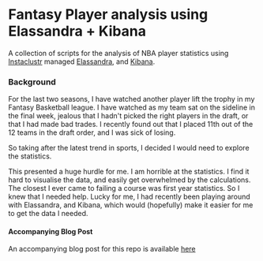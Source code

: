 # Fantasy Player analysis using Elassandra + Kibana
A collection of scripts for the analysis of NBA player statistics using [Instaclustr](www.intstaclustr.com) managed [Elassandra](elassandra.io), and [Kibana](https://www.elastic.co/products/kibana). 

### Background
For the last two seasons, I have watched another player lift the trophy in my Fantasy Basketball league. I have watched as my team sat on the sideline in the final week, jealous that I hadn't picked the right players in the draft, or that I had made bad trades. I recently found out that I placed 11th out of the 12 teams in the draft order, and I was sick of losing. 

So taking after the latest trend in sports, I decided I would need to explore the statistics.

This presented a huge hurdle for me. I am horrible at the statistics. I find it hard to visualise the data, and easily get overwhelmed by the calculations. The closest I ever came to failing a course was first year statistics. So I knew that I needed help. Lucky for me, I had recently been playing around with Elassandra, and Kibana, which would (hopefully) make it easier for me to get the data I needed.

#### Accompanying Blog Post
An accompanying blog post for this repo is available [here](https://www.instaclustr.com/fantasy-basketball-data-exploration/)
